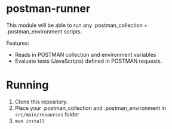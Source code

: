 # postman-runner

This module will be able to run any .postman_collection + .postman_environment scripts.

Features:
* Reads in POSTMAN collection and environment variables
* Evaluate tests (JavaScripts) defined in POSTMAN requests.

# Running

1. Clone this repository.
2. Place your .postman_collection and .postman_environment in `src/main/resources` folder
3. `mvn install`
